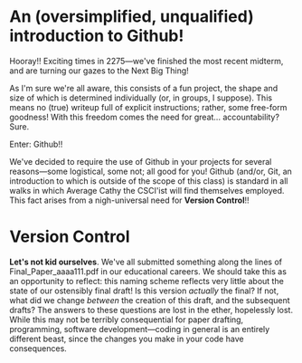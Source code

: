 # An (oversimplified, unqualified) introduction to Github!

Hooray!! Exciting times in 2275—we've finished the most recent midterm, and are turning our gazes to the Next Big Thing!  

As I'm sure we're all aware, this consists of a fun project, the shape and size of which is determined individually (or, in groups, I suppose). This means no (true) writeup full of explicit instructions; rather, some free-form goodness! With this freedom comes the need for great... accountability? Sure.

Enter: Github!!

We've decided to require the use of Github in your projects for several reasons—some logistical, some not; all good for you! Github (and/or, Git, an introduction to which is outside of the scope of this class) is standard in all walks in which Average Cathy the CSCI'ist will find themselves employed. This fact arises from a nigh-universal need for **Version Control**!!

# Version Control
**Let's not kid ourselves**. We've all submitted something along the lines of Final_Paper_aaaa111.pdf in our educational careers. We should take this as an opportunity to reflect: this naming scheme reflects very little about the state of our ostensibly final draft! Is this version *actually* the final? If not, what did we change *between* the creation of this draft, and the subsequent drafts? The answers to these questions are lost in the ether, hopelessly lost. While this may not be terribly consequential for paper drafting, programming, software development—coding in general is an entirely different beast, since the changes you make in your code have consequences.

